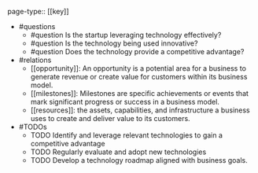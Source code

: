 page-type:: [[key]]
- #questions
	- #question Is the startup leveraging technology effectively?
	- #question Is the technology being used innovative?
	- #question Does the technology provide a competitive advantage?
- #relations
	- [[opportunity]]: An opportunity is a potential area for a business to generate revenue or create value for customers within its business model.
	- [[milestones]]: Milestones are specific achievements or events that mark significant progress or success in a business model.
	- [[resources]]: the assets, capabilities, and infrastructure a business uses to create and deliver value to its customers.
- #TODOs
	- TODO Identify and leverage relevant technologies to gain a competitive advantage
	- TODO  Regularly evaluate and adopt new technologies
	- TODO  Develop a technology roadmap aligned with business goals.

